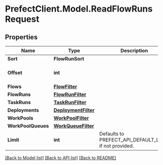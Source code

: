 # PrefectClient.Model.ReadFlowRunsRequest

## Properties

Name | Type | Description | Notes
------------ | ------------- | ------------- | -------------
**Sort** | **FlowRunSort** |  | [optional] 
**Offset** | **int** |  | [optional] [default to 0]
**Flows** | [**FlowFilter**](FlowFilter.md) |  | [optional] 
**FlowRuns** | [**FlowRunFilter**](FlowRunFilter.md) |  | [optional] 
**TaskRuns** | [**TaskRunFilter**](TaskRunFilter.md) |  | [optional] 
**Deployments** | [**DeploymentFilter**](DeploymentFilter.md) |  | [optional] 
**WorkPools** | [**WorkPoolFilter**](WorkPoolFilter.md) |  | [optional] 
**WorkPoolQueues** | [**WorkQueueFilter**](WorkQueueFilter.md) |  | [optional] 
**Limit** | **int** | Defaults to PREFECT_API_DEFAULT_LIMIT if not provided. | [optional] 

[[Back to Model list]](../README.md#documentation-for-models) [[Back to API list]](../README.md#documentation-for-api-endpoints) [[Back to README]](../README.md)

